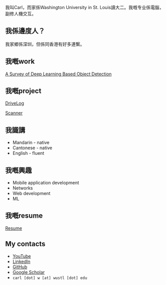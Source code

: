 我叫Carl，而家係Washington University in St. Louis讀大二。我嘅专业係電腦，副修人機交互。

## 我係邊度人？
我家鄉係深圳，但係同香港有好多連繫。

## 我嘅work
<a href="https://scholar.google.com/citations?view_op=view_citation&hl=en&user=vBhKZHcAAAAJ&citation_for_view=vBhKZHcAAAAJ:u-x6o8ySG0sC">A Survey of Deep Learning Based Object Detection</a>

## 我嘅project
[DriveLog](https://cwong8751.github.io/DriveLog/)

[Scanner](https://github.com/cwong8751/Scanner)

## 我識講
<ul>
			<li>Mandarin - native</li>
			<li>Cantonese - native</li>
			<li>English - fluent</li>
		</ul>

## 我嘅興趣
- Mobile application development
- Networks
- Web development
- ML

## 我嘅resume
[Resume](https://github.com/cwong8751/portfolio/blob/main/resume.pdf)

## My contacts
- [YouTube](https://youtube.com/@user-qb3uz4iq4c?si=IMvEzHdgalDO6IBC)
- [LinkedIn](https://www.linkedin.com/in/carl-wang-922a102b0/)
- [GitHub](https://github.com/cwong8751)
- [Google Scholar](https://scholar.google.com/citations?user=vBhKZHcAAAAJ&hl=en)
- `carl [dot] w [at] wustl [dot] edu`
